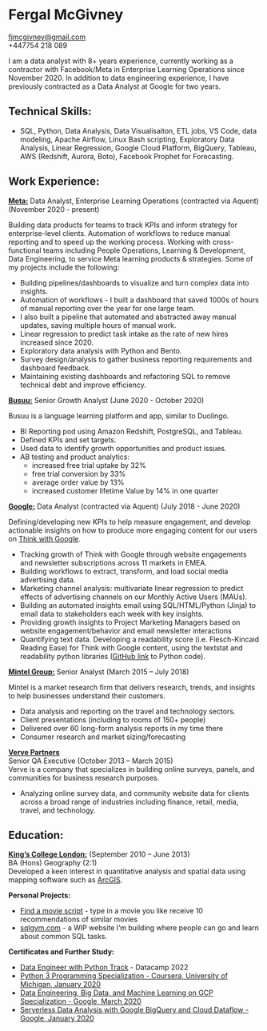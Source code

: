 # Fergal McGivney
<fjmcgivney@gmail.com> <br>
+447754 218 089

I am a data analyst with 8+ years experience, currently working as a contractor with Facebook/Meta in Enterprise Learning Operations since November 2020. In addition to data engineering experience, I have previously contracted as a Data Analyst at Google for two years. 

## Technical Skills:

- SQL, Python, Data Analysis, Data Visualisaiton, ETL jobs, VS Code, data modeling, Apache Airflow, Linux Bash scripting, Exploratory Data Analysis, Linear Regression, Google Cloud Platform, BigQuery, Tableau, AWS (Redshift, Aurora, Boto), Facebook Prophet for Forecasting. 

## Work Experience: 
**[Meta:](https://about.facebook.com/)**
Data Analyst, Enterprise Learning Operations (contracted via Aquent) (November 2020 - present)

Building data products for teams to track KPIs and inform strategy for enterprise-level clients. Automation of workflows to reduce manual reporting and to speed up the working process. Working with cross-functional teams including People Operations, Learning & Development, Data Engineering, to service Meta learning products & strategies. Some of my projects include the following:

- Building pipelines/dashboards to visualize and turn complex data into insights. 
- Automation of workflows - I built a dashboard that saved 1000s of hours of manual reporting over the year for one large team. 
- I also built a pipeline that automated and abstracted away manual updates, saving multiple hours of manual work.
- Linear regression to predict task intake as the rate of new hires increased since 2020. 
- Exploratory data analysis with Python and Bento.
- Survey design/analysis to gather business reporting requirements and dashboard feedback. 
- Maintaining existing dashboards and refactoring SQL to remove technical debt and improve efficiency. 

**[Busuu:](https://www.busuu.com/)**
Senior Growth Analyst (June 2020 - October 2020)

Busuu is a language learning platform and app, similar to Duolingo.
- BI Reporting pod using Amazon Redshift, PostgreSQL, and Tableau. 
- Defined KPIs and set targets. 
- Used data to identify growth opportunities and product issues. 
- AB testing and product analytics: 
  - increased free trial uptake by 32%
  - free trial conversion by 33%
  - average order value by 13% 
  - increased customer lifetime Value by 14% in one quarter

**[Google:](https://about.google/)** 
Data Analyst (contracted via Aquent) (July 2018 - June 2020)

Defining/developing new KPIs to help measure engagement, and develop actionable insights on how to produce more engaging content for our users on [Think with Google](https://www.thinkwithgoogle.com/).

- Tracking growth of Think with Google through website engagements and newsletter subscriptions across 11 markets in EMEA.
- Building workflows to extract, transform, and load social media advertising data. 
- Marketing channel analysis: multivariate linear regression to predict effects of advertising channels on our Monthly Active Users (MAUs). 
- Building an automated insights email using SQL/HTML/Python (Jinja) to email data to stakeholders each week with key insights.
- Providing growth insights to Project Marketing Managers based on website engagement/behavior and email newsletter interactions
- Quantifying text data. Developing a readability score (i.e. Flesch-Kincaid Reading Ease) for Think with Google content, using the textstat and readability python libraries ([GitHub link](https://www.google.com/url?q=https://github.com/fergmack/prod_readability/blob/master/text_ratings.py&sa=D&source=docs&ust=1655729140375256&usg=AOvVaw3r2rwLhp82qw8341KawDbs) to Python code). 

**[Mintel Group:](https://www.mintel.com/about-mintel)**
Senior Analyst (March 2015 – July 2018)

Mintel is a market research firm that delivers research, trends, and insights to help businesses understand their customers.

- Data analysis and reporting on the travel and technology sectors.
- Client presentations (including to rooms of 150+ people)
- Delivered over 60 long-form analysis reports in my time there
- Consumer research and market sizing/forecasting

**[Verve Partners](https://www.addverve.com/)** <br>
Senior QA Executive (October 2013 – March 2015) <br>
Verve is a company that specializes in building online surveys, panels, and communities for business research purposes.

- Analyzing online survey data, and community website data for clients across a broad range of industries including finance, retail, media, travel, and technology.

## Education:
**[King’s College London:](https://www.kcl.ac.uk/about)** (September 2010 – June 2013) <br>
BA (Hons) Geography (2:1)
<br>
Developed a keen interest in quantitative analysis and spatial data using mapping software such as [ArcGIS](https://www.esri.com/en-us/arcgis/products/arcgis-online/capabilities/analyze-data).

**Personal Projects:**
- [Find a movie script](https://replit.com/@fergmack/Find-a-movie-to-watch#main.pya%20Engineer%20with%20Python%20Track%20-%20Datacamp%202022) - type in a movie you like receive 10 recommendations of similar movies
- [sqlgym.com](sqlgm.com) - a WIP website I’m building where people can go and learn about common SQL tasks.

**Certificates and Further Study:**
- [Data Engineer with Python Track](https://www.google.com/url?q=https://www.datacamp.com/statement-of-accomplishment/track/f5dae186c0bb780b5c5e9e470e085cf279b21510&sa=D&source=docs&ust=1655729606653559&usg=AOvVaw0wGMoLeeU_E2iG6amN7g75) - Datacamp 2022
- [Python 3 Programming Specialization - Coursera, University of Michigan, January 2020](https://www.google.com/url?q=https://www.coursera.org/account/accomplishments/specialization/Q3BGK3TCSYVA&sa=D&source=docs&ust=1655729669270031&usg=AOvVaw03QIMjnicF9EyQY0OEnQpv)
- [Data Engineering, Big Data, and Machine Learning on GCP Specialization - Google, March 2020](https://www.coursera.org/account/accomplishments/specialization/6CE85UUQKTV3?utm_medium=certificate&utm_source=link&utm_campaign=copybutton_certificate)
- [Serverless Data Analysis with Google BigQuery and Cloud Dataflow - Google, January 2020](https://www.coursera.org/account/accomplishments/verify/CFAAXA4PXM3W)

